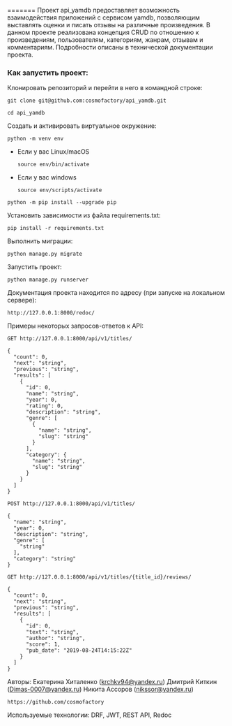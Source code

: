 =======
Проект api_yamdb предоставляет возможность взаимодействия приложений с сервисом yamdb, позволяющим выставлять оценки и писать отзывы на различные произведения. В данном проекте реализована концепция CRUD по отношению к произведениям, пользователям, категориям, жанрам, отзывам и комментариям. Подробности описаны в технической документации проекта.

### Как запустить проект:

Клонировать репозиторий и перейти в него в командной строке:

```
git clone git@github.com:cosmofactory/api_yamdb.git
```

```
cd api_yamdb
```

Cоздать и активировать виртуальное окружение:

```
python -m venv env
```

* Если у вас Linux/macOS

    ```
    source env/bin/activate
    ```

* Если у вас windows

    ```
    source env/scripts/activate
    ```

```
python -m pip install --upgrade pip
```

Установить зависимости из файла requirements.txt:

```
pip install -r requirements.txt
```

Выполнить миграции:

```
python manage.py migrate
```

Запустить проект:

```
python manage.py runserver
```

Документация проекта находится по адресу (при запуске на локальном сервере):

```
http://127.0.0.1:8000/redoc/
```

Примеры некоторых запросов-ответов к API:

```
GET http://127.0.0.1:8000/api/v1/titles/
```

```
{
  "count": 0,
  "next": "string",
  "previous": "string",
  "results": [
    {
      "id": 0,
      "name": "string",
      "year": 0,
      "rating": 0,
      "description": "string",
      "genre": [
        {
          "name": "string",
          "slug": "string"
        }
      ],
      "category": {
        "name": "string",
        "slug": "string"
      }
    }
  ]
}
```


```
POST http://127.0.0.1:8000/api/v1/titles/
```

```
{
  "name": "string",
  "year": 0,
  "description": "string",
  "genre": [
    "string"
  ],
  "category": "string"
}
```

```
GET http://127.0.0.1:8000/api/v1/titles/{title_id}/reviews/
```
```
{
  "count": 0,
  "next": "string",
  "previous": "string",
  "results": [
    {
      "id": 0,
      "text": "string",
      "author": "string",
      "score": 1,
      "pub_date": "2019-08-24T14:15:22Z"
    }
  ]
}
```


Авторы: 
Екатерина Хиталенко (krchkv94@yandex.ru)
Дмитрий Киткин (Dimas-0007@yandex.ru)
Никита Ассоров (nikssor@yandex.ru)

```
https://github.com/cosmofactory
```
Используемые технологии: DRF, JWT, REST API, Redoc
